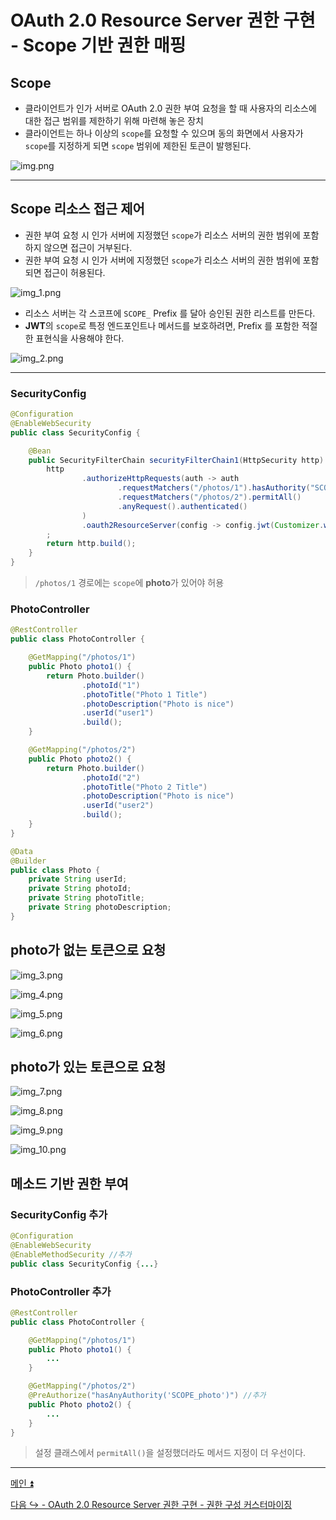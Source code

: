 # OAuth 2.0 Resource Server 권한 구현 - Scope 기반 권한 매핑

## Scope

- 클라이언트가 인가 서버로 OAuth 2.0 권한 부여 요청을 할 때 사용자의 리소스에 대한 접근 범위를 제한하기 위해 마련해 놓은 장치
- 클라이언트는 하나 이상의 `scope`를 요청할 수 있으며 동의 화면에서 사용자가 `scope`를 지정하게 되면 `scope` 범위에 제한된 토큰이 발행된다.

![img.png](image/img.png)

---

## Scope 리소스 접근 제어

- 권한 부여 요청 시 인가 서버에 지정했던 `scope`가 리소스 서버의 권한 범위에 포함하지 않으면 접근이 거부된다.
- 권한 부여 요청 시 인가 서버에 지정했던 `scope`가 리소스 서버의 권한 범위에 포함되면 접근이 허용된다.

![img_1.png](image/img_1.png)

- 리소스 서버는 각 스코프에 `SCOPE_` Prefix 를 달아 승인된 권한 리스트를 만든다.
- **JWT**의 `scope`로 특정 엔드포인트나 메서드를 보호하려면, Prefix 를 포함한 적절한 표현식을 사용해야 한다.

![img_2.png](image/img_2.png)

---

### SecurityConfig

```java
@Configuration
@EnableWebSecurity
public class SecurityConfig {

    @Bean
    public SecurityFilterChain securityFilterChain1(HttpSecurity http) throws Exception {
        http
                .authorizeHttpRequests(auth -> auth
                        .requestMatchers("/photos/1").hasAuthority("SCOPE_photo")
                        .requestMatchers("/photos/2").permitAll()
                        .anyRequest().authenticated()
                )
                .oauth2ResourceServer(config -> config.jwt(Customizer.withDefaults()))
        ;
        return http.build();
    }
}
```
> `/photos/1` 경로에는 `scope`에 **photo**가 있어야 허용

### PhotoController

```java
@RestController
public class PhotoController {

    @GetMapping("/photos/1")
    public Photo photo1() {
        return Photo.builder()
                .photoId("1")
                .photoTitle("Photo 1 Title")
                .photoDescription("Photo is nice")
                .userId("user1")
                .build();
    }

    @GetMapping("/photos/2")
    public Photo photo2() {
        return Photo.builder()
                .photoId("2")
                .photoTitle("Photo 2 Title")
                .photoDescription("Photo is nice")
                .userId("user2")
                .build();
    }
}
```
```java
@Data
@Builder
public class Photo {
    private String userId;
    private String photoId;
    private String photoTitle;
    private String photoDescription;
}
```

## photo가 없는 토큰으로 요청

![img_3.png](image/img_3.png)

![img_4.png](image/img_4.png)

![img_5.png](image/img_5.png)

![img_6.png](image/img_6.png)

## photo가 있는 토큰으로 요청

![img_7.png](image/img_7.png)

![img_8.png](image/img_8.png)

![img_9.png](image/img_9.png)

![img_10.png](image/img_10.png)

## 메소드 기반 권한 부여

### SecurityConfig 추가

```java
@Configuration
@EnableWebSecurity
@EnableMethodSecurity //추가
public class SecurityConfig {...}
```

### PhotoController 추가

```java
@RestController
public class PhotoController {

    @GetMapping("/photos/1")
    public Photo photo1() {
        ...
    }

    @GetMapping("/photos/2")
    @PreAuthorize("hasAnyAuthority('SCOPE_photo')") //추가
    public Photo photo2() {
        ...
    }
}
```
> 설정 클래스에서 `permitAll()`을 설정했더라도 메서드 지정이 더 우선이다.
---

[메인 ⏫](https://github.com/genesis12345678/TIL/blob/main/Spring/security/oauth/main.md)

[다음 ↪️ - OAuth 2.0 Resource Server 권한 구현 - 권한 구성 커스터마이징](https://github.com/genesis12345678/TIL/blob/main/Spring/security/oauth/ResourceServer/%EA%B6%8C%ED%95%9C%EB%A7%A4%ED%95%91/Custom.md)